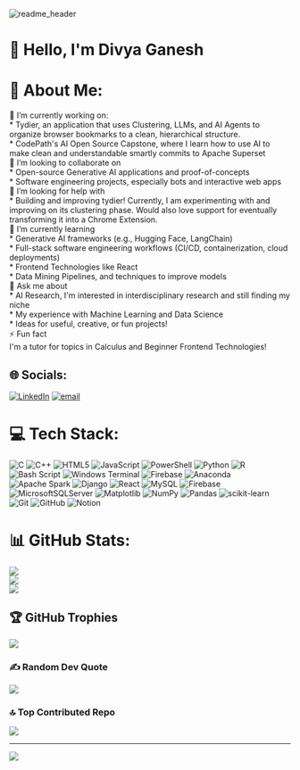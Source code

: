 ![readme_header](https://github.com/user-attachments/assets/1c724cac-04c7-4bc2-8f84-ad24bb7cad9f)

# 👋 **Hello, I'm Divya Ganesh**

# 💫 About Me:
🔭 I’m currently working on:<br>* Tydier, an application that uses Clustering, LLMs, and AI Agents to organize browser bookmarks to a clean, hierarchical structure. <br>* CodePath's AI Open Source Capstone, where I learn how to use AI to make clean and understandable smartly commits to Apache Superset<br>👯 I’m looking to collaborate on<br>* Open-source Generative AI applications and proof-of-concepts<br>* Software engineering projects, especially bots and interactive web apps<br>🤝 I’m looking for help with<br>* Building and improving tydier! Currently, I am experimenting with and improving on its clustering phase. Would also love support for eventually transforming it into a Chrome Extension. <br>🌱 I’m currently learning<br>* Generative AI frameworks (e.g., Hugging Face, LangChain)<br>* Full-stack software engineering workflows (CI/CD, containerization, cloud deployments)<br>* Frontend Technologies like React<br>* Data Mining Pipelines, and techniques to improve models<br>💬 Ask me about<br>* AI Research, I'm interested in interdisciplinary research and still finding my niche<br>* My experience with Machine Learning and Data Science<br>* Ideas for useful, creative, or fun projects!<br>⚡ Fun fact<br>I'm a tutor for topics in Calculus and Beginner Frontend Technologies!


## 🌐 Socials:
[![LinkedIn](https://img.shields.io/badge/LinkedIn-%230077B5.svg?logo=linkedin&logoColor=white)](https://linkedin.com/in/divyaganesh05) [![email](https://img.shields.io/badge/Email-D14836?logo=gmail&logoColor=white)](mailto:divya.ganesh05@outlook.com) 

# 💻 Tech Stack:
![C](https://img.shields.io/badge/c-%2300599C.svg?style=for-the-badge&logo=c&logoColor=white) ![C++](https://img.shields.io/badge/c++-%2300599C.svg?style=for-the-badge&logo=c%2B%2B&logoColor=white) ![HTML5](https://img.shields.io/badge/html5-%23E34F26.svg?style=for-the-badge&logo=html5&logoColor=white) ![JavaScript](https://img.shields.io/badge/javascript-%23323330.svg?style=for-the-badge&logo=javascript&logoColor=%23F7DF1E) ![PowerShell](https://img.shields.io/badge/PowerShell-%235391FE.svg?style=for-the-badge&logo=powershell&logoColor=white) ![Python](https://img.shields.io/badge/python-3670A0?style=for-the-badge&logo=python&logoColor=ffdd54) ![R](https://img.shields.io/badge/r-%23276DC3.svg?style=for-the-badge&logo=r&logoColor=white) ![Bash Script](https://img.shields.io/badge/bash_script-%23121011.svg?style=for-the-badge&logo=gnu-bash&logoColor=white) ![Windows Terminal](https://img.shields.io/badge/Windows%20Terminal-%234D4D4D.svg?style=for-the-badge&logo=windows-terminal&logoColor=white) ![Firebase](https://img.shields.io/badge/firebase-%23039BE5.svg?style=for-the-badge&logo=firebase) ![Anaconda](https://img.shields.io/badge/Anaconda-%2344A833.svg?style=for-the-badge&logo=anaconda&logoColor=white) ![Apache Spark](https://img.shields.io/badge/Apache%20Spark-FDEE21?style=for-the-badge&logo=apachespark&logoColor=black) ![Django](https://img.shields.io/badge/django-%23092E20.svg?style=for-the-badge&logo=django&logoColor=white) ![React](https://img.shields.io/badge/react-%2320232a.svg?style=for-the-badge&logo=react&logoColor=%2361DAFB) ![MySQL](https://img.shields.io/badge/mysql-4479A1.svg?style=for-the-badge&logo=mysql&logoColor=white) ![Firebase](https://img.shields.io/badge/firebase-a08021?style=for-the-badge&logo=firebase&logoColor=ffcd34) ![MicrosoftSQLServer](https://img.shields.io/badge/Microsoft%20SQL%20Server-CC2927?style=for-the-badge&logo=microsoft%20sql%20server&logoColor=white) ![Matplotlib](https://img.shields.io/badge/Matplotlib-%23ffffff.svg?style=for-the-badge&logo=Matplotlib&logoColor=black) ![NumPy](https://img.shields.io/badge/numpy-%23013243.svg?style=for-the-badge&logo=numpy&logoColor=white) ![Pandas](https://img.shields.io/badge/pandas-%23150458.svg?style=for-the-badge&logo=pandas&logoColor=white) ![scikit-learn](https://img.shields.io/badge/scikit--learn-%23F7931E.svg?style=for-the-badge&logo=scikit-learn&logoColor=white) ![Git](https://img.shields.io/badge/git-%23F05033.svg?style=for-the-badge&logo=git&logoColor=white) ![GitHub](https://img.shields.io/badge/github-%23121011.svg?style=for-the-badge&logo=github&logoColor=white) ![Notion](https://img.shields.io/badge/Notion-%23000000.svg?style=for-the-badge&logo=notion&logoColor=white)
# 📊 GitHub Stats:
![](https://github-readme-stats.vercel.app/api?username=dganesh05&theme=transparent&hide_border=false&include_all_commits=true&count_private=true)<br/>
![](https://nirzak-streak-stats.vercel.app/?user=dganesh05&theme=transparent&hide_border=false)<br/>
![](https://github-readme-stats.vercel.app/api/top-langs/?username=dganesh05&theme=transparent&hide_border=false&include_all_commits=true&count_private=true&layout=compact)

## 🏆 GitHub Trophies
![](https://github-profile-trophy.vercel.app/?username=dganesh05&theme=transparent&no-frame=false&no-bg=true&margin-w=4)

### ✍️ Random Dev Quote
![](https://quotes-github-readme.vercel.app/api?type=horizontal&theme=radical)

### 🔝 Top Contributed Repo
![](https://github-contributor-stats.vercel.app/api?username=dganesh05&limit=5&theme=transparent&combine_all_yearly_contributions=true)

---
[![](https://visitcount.itsvg.in/api?id=dganesh05&icon=3&color=13)](https://visitcount.itsvg.in)

<!-- Proudly created with GPRM ( https://gprm.itsvg.in ) -->
